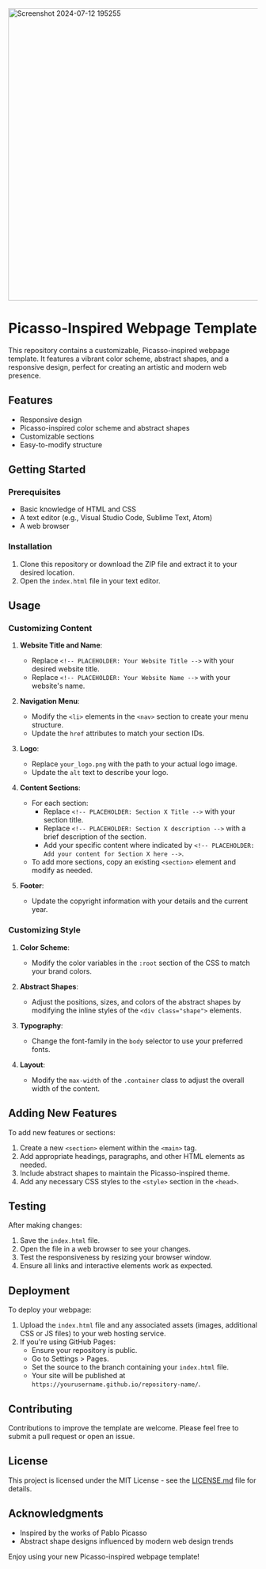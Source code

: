 
<img width="591" alt="Screenshot 2024-07-12 195255" src="https://github.com/user-attachments/assets/d64a2089-d819-4854-9d73-3c23041da8c2">

# Picasso-Inspired Webpage Template

This repository contains a customizable, Picasso-inspired webpage template. It features a vibrant color scheme, abstract shapes, and a responsive design, perfect for creating an artistic and modern web presence.

## Features

- Responsive design
- Picasso-inspired color scheme and abstract shapes
- Customizable sections
- Easy-to-modify structure

## Getting Started

### Prerequisites

- Basic knowledge of HTML and CSS
- A text editor (e.g., Visual Studio Code, Sublime Text, Atom)
- A web browser

### Installation

1. Clone this repository or download the ZIP file and extract it to your desired location.
2. Open the `index.html` file in your text editor.

## Usage

### Customizing Content

1. **Website Title and Name**:
   - Replace `<!-- PLACEHOLDER: Your Website Title -->` with your desired website title.
   - Replace `<!-- PLACEHOLDER: Your Website Name -->` with your website's name.

2. **Navigation Menu**:
   - Modify the `<li>` elements in the `<nav>` section to create your menu structure.
   - Update the `href` attributes to match your section IDs.

3. **Logo**:
   - Replace `your_logo.png` with the path to your actual logo image.
   - Update the `alt` text to describe your logo.

4. **Content Sections**:
   - For each section:
     - Replace `<!-- PLACEHOLDER: Section X Title -->` with your section title.
     - Replace `<!-- PLACEHOLDER: Section X description -->` with a brief description of the section.
     - Add your specific content where indicated by `<!-- PLACEHOLDER: Add your content for Section X here -->`.
   - To add more sections, copy an existing `<section>` element and modify as needed.

5. **Footer**:
   - Update the copyright information with your details and the current year.

### Customizing Style

1. **Color Scheme**:
   - Modify the color variables in the `:root` section of the CSS to match your brand colors.

2. **Abstract Shapes**:
   - Adjust the positions, sizes, and colors of the abstract shapes by modifying the inline styles of the `<div class="shape">` elements.

3. **Typography**:
   - Change the font-family in the `body` selector to use your preferred fonts.

4. **Layout**:
   - Modify the `max-width` of the `.container` class to adjust the overall width of the content.

## Adding New Features

To add new features or sections:

1. Create a new `<section>` element within the `<main>` tag.
2. Add appropriate headings, paragraphs, and other HTML elements as needed.
3. Include abstract shapes to maintain the Picasso-inspired theme.
4. Add any necessary CSS styles to the `<style>` section in the `<head>`.

## Testing

After making changes:

1. Save the `index.html` file.
2. Open the file in a web browser to see your changes.
3. Test the responsiveness by resizing your browser window.
4. Ensure all links and interactive elements work as expected.

## Deployment

To deploy your webpage:

1. Upload the `index.html` file and any associated assets (images, additional CSS or JS files) to your web hosting service.
2. If you're using GitHub Pages:
   - Ensure your repository is public.
   - Go to Settings > Pages.
   - Set the source to the branch containing your `index.html` file.
   - Your site will be published at `https://yourusername.github.io/repository-name/`.

## Contributing

Contributions to improve the template are welcome. Please feel free to submit a pull request or open an issue.

## License

This project is licensed under the MIT License - see the [LICENSE.md](LICENSE.md) file for details.

## Acknowledgments

- Inspired by the works of Pablo Picasso
- Abstract shape designs influenced by modern web design trends

Enjoy using your new Picasso-inspired webpage template!
